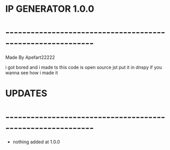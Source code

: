 # IP GENERATOR 1.0.0
# -----------------------------------------------------------
Made By Apefart22222

i got bored and i made ts
this code is open source jst put it in dnspy if you wanna see how i made it


# UPDATES
# -----------------------------------------------------------
- nothing added at 1.0.0
